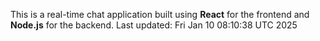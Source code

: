 This is a real-time chat application built using **React** for the frontend and **Node.js** for the backend.
Last updated: Fri Jan 10 08:10:38 UTC 2025
